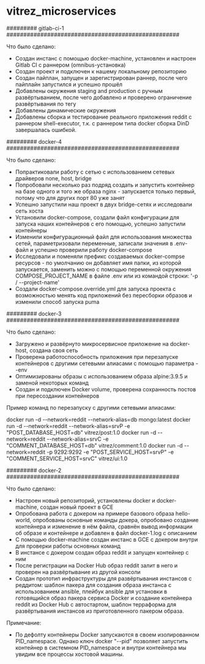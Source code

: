 # vitrez_microservices

######### gitlab-ci-1 ###################################################

Что было сделано:

- Создан инстанс с помощью docker-machine, установлен и настроен Gitlab CI с раннером (omnibus-установка)
- Создан проект и подключен к нашему локальному репозиторию
- Создан пайплан, запущен и зарегистрирован раннер, после чего пайплайн запустился и успешно прошёл
- Добавлены окружения staging and production с ручным развёртыванием, после чего добавлено и проверено ограничение развёртывания по тегу
- Добавлены динамические окружения
- Добавлены сборка и тестирование реального приложения reddit с раннером shell-executor, т.к. с раннером типа docker сборка DinD завершалась ошибкой.


######### docker-4 ###################################################

Что было сделано:

- Попрактиковали работу с сетью с использованием сетевых драйверов none, host, bridge
- Попробовали несколько раз подряд создать и запустить  контейнер на базе одного и того же образа nginx - запускается только первый, потому что для других порт 80 уже занят
- Успешно запустили наш проект в двух bridge-сетях и исследовали сеть хоста
- Установили docker-compose, создали файл конфигурации для запуска наших контейнеров с его помощью, успешно запустили контейнеры
- Изменили конфигурационный файл для использования множества сетей, параметризовали переменные, записали значения в .env-файл и успешно проверили работу docker-compose 
- Исследовали и поменяли префикс создаваемых docker-compse ресурсов - по умолчанию он добавляет имя папки, из которой запускается, заменить можно с помощью переменной окружения COMPOSE_PROJECT_NAME в файле .env или из командой строки: '-p / --project-name'
- Создали docker-compose.override.yml для запуска проекта с возможностью менять код приложений без пересборки образов и изменили способ запуска puma


######### docker-3 ###################################################

Что было сделано:

- Загружено и развёрнуто микросервисное приложение на docker-host, создана своя сеть
- Проверена работоспособность приложения при перезапуске контейнеров с другими сетевыми алиасами с помощью параметра --env
- Оптимизированы образы с использованием образа alpine:3.9.5 и заменой некоторых команд
- Создан и подключен Docker volume, проверена сохранность постов при пересоздании контейнеров


Пример команд по перезапуску с другими сетевыми алиасами:

docker run -d --network=reddit --network-alias=db mongo:latest
docker run -d --network=reddit --network-alias=srvP -e "POST_DATABASE_HOST=db"  vitrez/post:1.0
docker run -d --network=reddit --network-alias=srvC -e "COMMENT_DATABASE_HOST=db" vitrez/comment:1.0
docker run -d --network=reddit -p 9292:9292  -e "POST_SERVICE_HOST=srvP"  -e "COMMENT_SERVICE_HOST=srvC" vitrez/ui:1.0

######### docker-2 ###################################################

Что было сделано:

- Настроен новый репозиторий, установлены docker и docker-machine, создан новый проект в GCE
- Опробована работа с докером на примере базового образа hello-world, опробованы основные команды докера, опробовано создание контейнера и изменение в нём файла, сравнён вывод информации об образе и контейнере и добавлен в файл docker-1.log с описанием
- С помощью docker-machine создан инстанс в GCE с докером внутри для проверки работы основных команд
- В инстансе с докером создан образ reddit и запущен контейнер с ним
- После регистрации на Docker Hub образ reddit залит в него и проверен на развёртывание из другой консоли
- Создан прототип инфраструктуры для развёртывания инстансов с реддитом: шаблон пакера для создания образа инстанса с использованием ansible, плейбук ansible для установки в готовящийся образ пакера сервиса Docker и создание контейнера reddit из Docker Hub с автостартом, шаблон терраформа для развёртывания инстансов из приготовленного пакером образа.

Примечание:
 
- По дефолту контейнеры Docker запускаются в своем изолированном PID_namespace. Однако ключ docker "--pid" позволяет запустить контейнер в системном PID_namespace и внутри контейнера мы увидим все процессы хостовой машины. 
